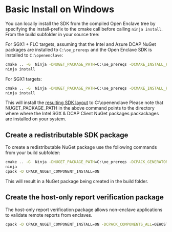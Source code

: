 Basic Install on Windows
========================

You can locally install the SDK from the compiled Open Enclave tree by specifying
the install-prefix to the cmake call before calling `ninja install`.
From the build subfolder in your source tree:

For SGX1 + FLC targets, assuming that the Intel and Azure DCAP NuGet packages are installed to `C:\oe_prereqs` and the Open Enclave SDK is installed to `C:\openenclave`:

```cmd
cmake .. -G  Ninja -DNUGET_PACKAGE_PATH=C:\oe_prereqs -DCMAKE_INSTALL_PREFIX:PATH=C:\openenclave
ninja install
```

For SGX1 targets:

```cmd
cmake .. -G  Ninja -DNUGET_PACKAGE_PATH=C:\oe_prereqs -DCMAKE_INSTALL_PREFIX:PATH=C:\openenclave
ninja install
```

This will install the [resulting SDK layout](/docs/GettingStartedDocs/Windows_using_oe_sdk.md#open-enclave-sdk-layout) to C:\openenclave
Please note that NUGET_PACKAGE_PATH in the above command points to the directory where where the Intel SGX & DCAP Client NuGet packages packackages are installed on your system.

## Create a redistributable SDK package

To create a redistributable NuGet package use the following commands from your build subfolder:

```cmd
cmake .. -G  Ninja -DNUGET_PACKAGE_PATH=C:\oe_prereqs -DCPACK_GENERATOR=NuGet
ninja
cpack -D CPACK_NUGET_COMPONENT_INSTALL=ON
```

This will result in a NuGet package being created in the build folder.

## Create the host-only report verification package

The host-only report verification package allows non-enclave applications to
validate remote reports from enclaves.

```cmd
cpack -D CPACK_NUGET_COMPONENT_INSTALL=ON -DCPACK_COMPONENTS_ALL=OEHOSTVERIFY
```
